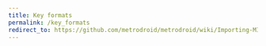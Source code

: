 ```yaml
---
title: Key formats
permalink: /key_formats
redirect_to: https://github.com/metrodroid/metrodroid/wiki/Importing-MIFARE-Classic-keys
---
```



